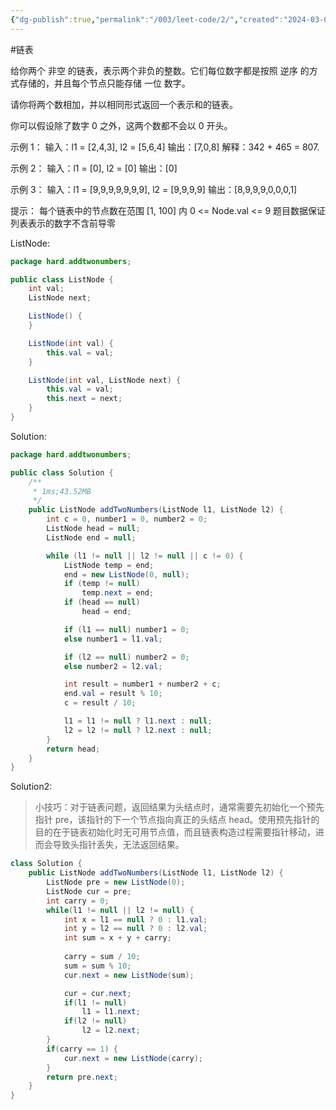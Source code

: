 ```yaml
---
{"dg-publish":true,"permalink":"/003/leet-code/2/","created":"2024-03-07T16:48:03.393+08:00","updated":"2024-06-01T10:48:29.463+08:00"}
---
```


#链表

给你两个 非空 的链表，表示两个非负的整数。它们每位数字都是按照 逆序 的方式存储的，并且每个节点只能存储 一位 数字。

请你将两个数相加，并以相同形式返回一个表示和的链表。

你可以假设除了数字 0 之外，这两个数都不会以 0 开头。

示例 1：
输入：l1 = [2,4,3], l2 = [5,6,4]
输出：[7,0,8]
解释：342 + 465 = 807.

示例 2：
输入：l1 = [0], l2 = [0]
输出：[0]

示例 3：
输入：l1 = [9,9,9,9,9,9,9], l2 = [9,9,9,9]
输出：[8,9,9,9,0,0,0,1]
 
提示：
每个链表中的节点数在范围 [1, 100] 内
0 <= Node.val <= 9
题目数据保证列表表示的数字不含前导零

ListNode:
```java
package hard.addtwonumbers;

public class ListNode {
    int val;
    ListNode next;

    ListNode() {
    }

    ListNode(int val) {
        this.val = val;
    }

    ListNode(int val, ListNode next) {
        this.val = val;
        this.next = next;
    }
}
```

Solution:
```java
package hard.addtwonumbers;

public class Solution {
    /**
     * 1ms;43.52MB
     */
    public ListNode addTwoNumbers(ListNode l1, ListNode l2) {
        int c = 0, number1 = 0, number2 = 0;
        ListNode head = null;
        ListNode end = null;

        while (l1 != null || l2 != null || c != 0) {
            ListNode temp = end;
            end = new ListNode(0, null);
            if (temp != null)
                temp.next = end;
            if (head == null)
                head = end;

            if (l1 == null) number1 = 0;
            else number1 = l1.val;

            if (l2 == null) number2 = 0;
            else number2 = l2.val;

            int result = number1 + number2 + c;
            end.val = result % 10;
            c = result / 10;

            l1 = l1 != null ? l1.next : null;
            l2 = l2 != null ? l2.next : null;
        }
        return head;
    }
}
```

Solution2:

>小技巧：对于链表问题，返回结果为头结点时，通常需要先初始化一个预先指针 pre，该指针的下一个节点指向真正的头结点 head。使用预先指针的目的在于链表初始化时无可用节点值，而且链表构造过程需要指针移动，进而会导致头指针丢失，无法返回结果。

```java
class Solution {
    public ListNode addTwoNumbers(ListNode l1, ListNode l2) {
        ListNode pre = new ListNode(0);
        ListNode cur = pre;
        int carry = 0;
        while(l1 != null || l2 != null) {
            int x = l1 == null ? 0 : l1.val;
            int y = l2 == null ? 0 : l2.val;
            int sum = x + y + carry;
            
            carry = sum / 10;
            sum = sum % 10;
            cur.next = new ListNode(sum);

            cur = cur.next;
            if(l1 != null)
                l1 = l1.next;
            if(l2 != null)
                l2 = l2.next;
        }
        if(carry == 1) {
            cur.next = new ListNode(carry);
        }
        return pre.next;
    }
}
```